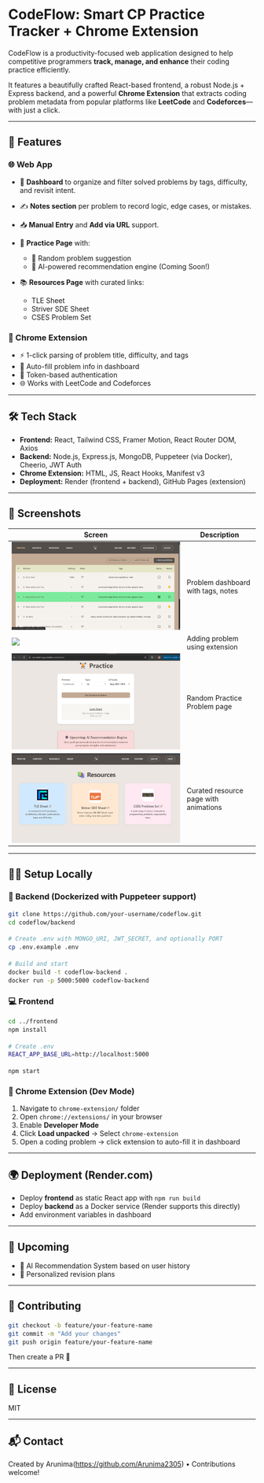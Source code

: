 # CodeFlow: Smart CP Practice Tracker + Chrome Extension

CodeFlow is a productivity-focused web application designed to help competitive programmers **track, manage, and enhance** their coding practice efficiently.

It features a beautifully crafted React-based frontend, a robust Node.js + Express backend, and a powerful **Chrome Extension** that extracts coding problem metadata from popular platforms like **LeetCode** and **Codeforces**—with just a click.

---

## 🚀 Features

### 🌐 Web App

* 🧩 **Dashboard** to organize and filter solved problems by tags, difficulty, and revisit intent.
* ✍️ **Notes section** per problem to record logic, edge cases, or mistakes.
* 📥 **Manual Entry** and **Add via URL** support.
* 🎯 **Practice Page** with:

  * 🎲 Random problem suggestion
  * 🧠 AI-powered recommendation engine (Coming Soon!)
* 📚 **Resources Page** with curated links:

  * TLE Sheet
  * Striver SDE Sheet
  * CSES Problem Set

### 🧩 Chrome Extension

* ⚡ 1-click parsing of problem title, difficulty, and tags
* 📝 Auto-fill problem info in dashboard
* 🔐 Token-based authentication
* 🌐 Works with LeetCode and Codeforces

---

## 🛠️ Tech Stack

* **Frontend:** React, Tailwind CSS, Framer Motion, React Router DOM, Axios
* **Backend:** Node.js, Express.js, MongoDB, Puppeteer (via Docker), Cheerio, JWT Auth
* **Chrome Extension:** HTML, JS, React Hooks, Manifest v3
* **Deployment:** Render (frontend + backend), GitHub Pages (extension)

---

## 📸 Screenshots

| Screen                  | Description                           |
| ----------------------- | ------------------------------------- |
| ![](docs/dashboard.png) | Problem dashboard with tags, notes    |
| ![](docs/add-url.gif)   | Adding problem using extension        |
| ![](docs/practice.png)  | Random Practice Problem page          |
| ![](docs/resources.png) | Curated resource page with animations |


---

## 🧑‍💻 Setup Locally

### 🐳 Backend (Dockerized with Puppeteer support)

```bash
git clone https://github.com/your-username/codeflow.git
cd codeflow/backend

# Create .env with MONGO_URI, JWT_SECRET, and optionally PORT
cp .env.example .env

# Build and start
docker build -t codeflow-backend .
docker run -p 5000:5000 codeflow-backend
```

### 💻 Frontend

```bash
cd ../frontend
npm install

# Create .env
REACT_APP_BASE_URL=http://localhost:5000

npm start
```

### 🔌 Chrome Extension (Dev Mode)

1. Navigate to `chrome-extension/` folder
2. Open `chrome://extensions/` in your browser
3. Enable **Developer Mode**
4. Click **Load unpacked** → Select `chrome-extension`
5. Open a coding problem → click extension to auto-fill it in dashboard

---

## 🌍 Deployment (Render.com)

* Deploy **frontend** as static React app with `npm run build`
* Deploy **backend** as a Docker service (Render supports this directly)
* Add environment variables in dashboard

---

## 📌 Upcoming

* 🧠 AI Recommendation System based on user history
* 🧠 Personalized revision plans

---

## 🤝 Contributing

```bash
git checkout -b feature/your-feature-name
git commit -m "Add your changes"
git push origin feature/your-feature-name
```

Then create a PR 🚀

---

## 📃 License

MIT

---

## 📬 Contact

Created by Arunima(https://github.com/Arunima2305) • Contributions welcome!
